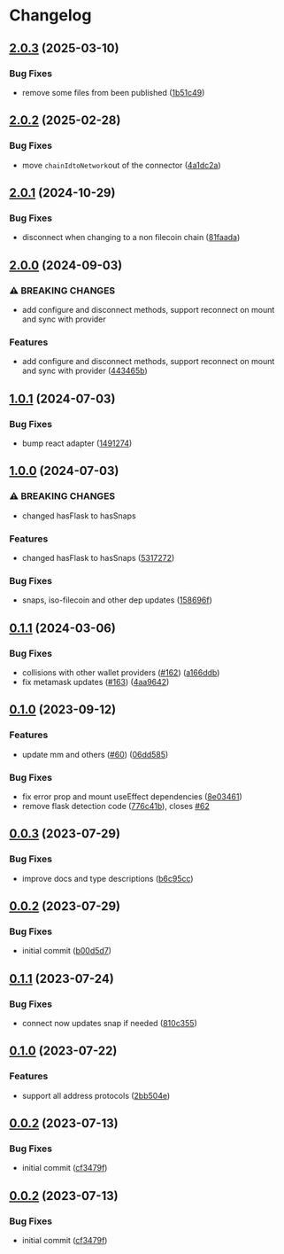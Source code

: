 # Changelog

## [2.0.3](https://github.com/filecoin-project/filsnap/compare/filsnap-adapter-react-v2.0.2...filsnap-adapter-react-v2.0.3) (2025-03-10)


### Bug Fixes

* remove some files from been published ([1b51c49](https://github.com/filecoin-project/filsnap/commit/1b51c49f3201dafa5f4334be1ca211c873b8e4d8))

## [2.0.2](https://github.com/filecoin-project/filsnap/compare/filsnap-adapter-react-v2.0.1...filsnap-adapter-react-v2.0.2) (2025-02-28)


### Bug Fixes

* move `chainIdtoNetwork`out of the connector ([4a1dc2a](https://github.com/filecoin-project/filsnap/commit/4a1dc2a34f10fce8b1882d592bf0130559f895be))

## [2.0.1](https://github.com/filecoin-project/filsnap/compare/filsnap-adapter-react-v2.0.0...filsnap-adapter-react-v2.0.1) (2024-10-29)


### Bug Fixes

* disconnect when changing to a non filecoin chain ([81faada](https://github.com/filecoin-project/filsnap/commit/81faada04637d57b142dbc5276c5ae76401388f4))

## [2.0.0](https://github.com/filecoin-project/filsnap/compare/filsnap-adapter-react-v1.0.1...filsnap-adapter-react-v2.0.0) (2024-09-03)


### ⚠ BREAKING CHANGES

* add configure and disconnect methods, support reconnect on mount and sync with provider

### Features

* add configure and disconnect methods, support reconnect on mount and sync with provider ([443465b](https://github.com/filecoin-project/filsnap/commit/443465b6f75a35ca7e48222a6691c6a4f4af50e5))

## [1.0.1](https://github.com/filecoin-project/filsnap/compare/filsnap-adapter-react-v1.0.0...filsnap-adapter-react-v1.0.1) (2024-07-03)


### Bug Fixes

* bump react adapter ([1491274](https://github.com/filecoin-project/filsnap/commit/149127448432f968b182f1a85ba9929bee02f319))

## [1.0.0](https://github.com/filecoin-project/filsnap/compare/filsnap-adapter-react-v0.1.1...filsnap-adapter-react-v1.0.0) (2024-07-03)


### ⚠ BREAKING CHANGES

* changed hasFlask to hasSnaps

### Features

* changed hasFlask to hasSnaps ([5317272](https://github.com/filecoin-project/filsnap/commit/5317272144a5746f6a042dda7f9eedd53d643a90))


### Bug Fixes

* snaps, iso-filecoin and other dep updates ([158696f](https://github.com/filecoin-project/filsnap/commit/158696fce26f1ac108707715495d1b34e3a44101))

## [0.1.1](https://github.com/filecoin-project/filsnap/compare/filsnap-adapter-react-v0.1.0...filsnap-adapter-react-v0.1.1) (2024-03-06)


### Bug Fixes

* collisions with other wallet providers ([#162](https://github.com/filecoin-project/filsnap/issues/162)) ([a166ddb](https://github.com/filecoin-project/filsnap/commit/a166ddb189282b3c327dc411b57b857064765335))
* fix metamask updates ([#163](https://github.com/filecoin-project/filsnap/issues/163)) ([4aa9642](https://github.com/filecoin-project/filsnap/commit/4aa96421f871388e3804a4f99e626bd090a46248))

## [0.1.0](https://github.com/filecoin-project/filsnap/compare/filsnap-adapter-react-v0.0.3...filsnap-adapter-react-v0.1.0) (2023-09-12)


### Features

* update mm and others ([#60](https://github.com/filecoin-project/filsnap/issues/60)) ([06dd585](https://github.com/filecoin-project/filsnap/commit/06dd5858af23b47907ba32b2a16e3de756476845))


### Bug Fixes

* fix error prop and mount useEffect dependencies ([8e03461](https://github.com/filecoin-project/filsnap/commit/8e0346103d8da37fa99284baf2eb02b6315257e1))
* remove flask detection code ([776c41b](https://github.com/filecoin-project/filsnap/commit/776c41b4eb8bac08a6f8d17cf83d157fb047fe34)), closes [#62](https://github.com/filecoin-project/filsnap/issues/62)

## [0.0.3](https://github.com/filecoin-project/filsnap/compare/filsnap-adapter-react-v0.0.2...filsnap-adapter-react-v0.0.3) (2023-07-29)


### Bug Fixes

* improve docs and type descriptions ([b6c95cc](https://github.com/filecoin-project/filsnap/commit/b6c95ccde12b015812721abaf90d970b1a1a82e4))

## [0.0.2](https://github.com/filecoin-project/filsnap/compare/filsnap-adapter-react-v0.0.1...filsnap-adapter-react-v0.0.2) (2023-07-29)


### Bug Fixes

* initial commit ([b00d5d7](https://github.com/filecoin-project/filsnap/commit/b00d5d79856789e990c9ecce2170d2a914391cac))

## [0.1.1](https://github.com/filecoin-project/filsnap/compare/filsnap-adapter-v0.1.0...filsnap-adapter-v0.1.1) (2023-07-24)


### Bug Fixes

* connect now updates snap if needed ([810c355](https://github.com/filecoin-project/filsnap/commit/810c35512a5294c0c797e69ff7ead16de5ed6bc9))

## [0.1.0](https://github.com/filecoin-project/filsnap/compare/filsnap-adapter-v0.0.2...filsnap-adapter-v0.1.0) (2023-07-22)


### Features

* support all address protocols ([2bb504e](https://github.com/filecoin-project/filsnap/commit/2bb504e8fe6bed61528acf71e042d66cda26cf9a))

## [0.0.2](https://github.com/filecoin-project/filsnap/compare/filsnap-adapter-v0.0.1...filsnap-adapter-v0.0.2) (2023-07-13)


### Bug Fixes

* initial commit ([cf3479f](https://github.com/filecoin-project/filsnap/commit/cf3479fdd0af6dc1b23bfba9063b028f68fb3006))

## [0.0.2](https://github.com/filecoin-project/filsnap/compare/filsnap-adapter-v0.0.1...filsnap-adapter-v0.0.2) (2023-07-13)


### Bug Fixes

* initial commit ([cf3479f](https://github.com/filecoin-project/filsnap/commit/cf3479fdd0af6dc1b23bfba9063b028f68fb3006))
